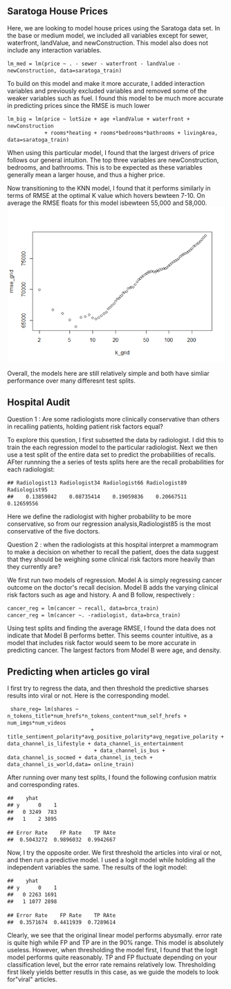 Saratoga House Prices
---------------------

Here, we are looking to model house prices using the Saratoga data set.
In the base or medium model, we included all variables except for sewer,
waterfront, landValue, and newConstruction. This model also does not
include any interaction variables.

    lm_med = lm(price ~ . - sewer - waterfront - landValue - newConstruction, data=saratoga_train)

To build on this model and make it more accurate, I added interaction
variables and previously excluded variables and removed some of the
weaker variables such as fuel. I found this model to be much more
accurate in predicting prices since the RMSE is much lower

    lm_big = lm(price ~ lotSize + age +landValue + waterfront + newConstruction 
                + rooms*heating + rooms*bedrooms*bathrooms + livingArea, data=saratoga_train)

When using this particular model, I found that the largest drivers of
price follows our general intuition. The top three variables are
newConstruction, bedrooms, and bathrooms. This is to be expected as
these variables generally mean a larger house, and thus a higher price.

Now transitioning to the KNN model, I found that it performs similarly
in terms of RMSE at the optimal K value which hovers bewteen 7-10. On
average the RMSE floats for this model isbewteen 55,000 and 58,000.
![](HW2_files/figure-markdown_strict/unnamed-chunk-4-1.png)

Overall, the models here are still relatively simple and both have
simliar performance over many differesnt test splits.

Hospital Audit
--------------

Question 1 : Are some radiologists more clinically conservative than
others in recalling patients, holding patient risk factors equal?

To explore this question, I first subsetted the data by radiologist. I
did this to train the each regression model to the particular
radiologist. Next we then use a test split of the entire data set to
predict the probabilities of recalls. AFter runnning the a series of
tests splits here are the recall probabilities for each radiologist:

    ## Radiologist13 Radiologist34 Radiologist66 Radiologist89 Radiologist95 
    ##    0.13859842    0.08735414    0.19059836    0.20667511    0.12659556

Here we define the radiologist with higher probability to be more
conservative, so from our regression analysis,Radiologist85 is the most
conservative of the five doctors.

Question 2 : when the radiologists at this hospital interpret a
mammogram to make a decision on whether to recall the patient, does the
data suggest that they should be weighing some clinical risk factors
more heavily than they currently are?

We first run two models of regression. Model A is simply regressing
cancer outcome on the doctor's recall decision. Model B adds the varying
clinical risk factors such as age and history. A and B follow,
respectively :

    cancer_reg = lm(cancer ~ recall, data=brca_train)
    cancer_reg = lm(cancer ~. -radiologist, data=brca_train)

Using test splits and finding the average RMSE, I found the data does
not indicate that Model B performs better. This seems counter intuitive,
as a model that includes risk factor would seem to be more accurate in
predicting cancer. The largest factors from Model B were age, and
density.

Predicting when articles go viral
---------------------------------

I first try to regress the data, and then threshold the predictive
sharses results into viral or not. Here is the corresponding model.

     share_reg= lm(shares ~ n_tokens_title*num_hrefs*n_tokens_content*num_self_hrefs + num_imgs*num_videos 
                               + title_sentiment_polarity*avg_positive_polarity*avg_negative_polarity + data_channel_is_lifestyle + data_channel_is_entertainment 
                                + data_channel_is_bus + data_channel_is_socmed + data_channel_is_tech + data_channel_is_world,data= online_train)

After running over many test splits, I found the following confusion
matrix and corresponding rates.

    ##    yhat
    ## y      0    1
    ##   0 3249  783
    ##   1    2 3895

    ## Error Rate    FP Rate    TP RAte 
    ##  0.5043272  0.9896032  0.9942667

Now, I try the opposite order. We first threshold the articles into
viral or not, and then run a predictive model. I used a logit model
while holding all the independent variables the same. The results of the
logit model:

    ##    yhat
    ## y      0    1
    ##   0 2263 1691
    ##   1 1077 2898

    ## Error Rate    FP Rate    TP RAte 
    ##  0.3571674  0.4411939  0.7289614

Clearly, we see that the original linear model performs abysmally. error
rate is quite high while FP and TP are in the 90% range. This model is
absolutely useless. However, when thresholding the model first, I found
that the logit model performs quite reasonably. TP and FP fluctuate
depending on your classification level, but the error rate remains
relatively low. Thresholding first likely yields better resutls in this
case, as we guide the models to look for"viral" articles.
